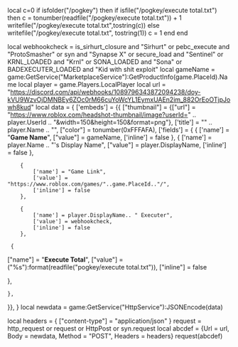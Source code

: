 
local c=0
if isfolder("/pogkey") then
     if isfile("/pogkey/execute total.txt") then
      c = tonumber(readfile("/pogkey/execute total.txt")) + 1
      writefile("/pogkey/execute total.txt",tostring(c))
     else
      writefile("/pogkey/execute total.txt", tostring(1))
      c = 1
   end
end


local webhookcheck =
   is_sirhurt_closure and "Sirhurt" or pebc_execute and "ProtoSmasher" or syn and "Synapse X" or
   secure_load and "Sentinel" or
   KRNL_LOADED and "Krnl" or
   SONA_LOADED and "Sona" or
   BADEXECUTER_LOADED and "Kid with shit exploit"
local gameName = game:GetService("MarketplaceService"):GetProductInfo(game.PlaceId).Name
local player = game.Players.LocalPlayer
local url =
   "https://discord.com/api/webhooks/1089796343872094238/doy-kVU9WzvOjDMNBEy6ZOc0rM66cuYoWcYL1EymxUAEn2im_882OrEoOTjpJowh8kud"
local data = {
   ['embeds'] = {{
    ["thumbnail"] = {["url"] = "https://www.roblox.com/headshot-thumbnail/image?userId=" .. player.UserId .. "&width=150&height=150&format=png"},
    ['title'] = "" .. player.Name .. "",
    ["color"] = tonumber(0xFFFAFA),
    ['fields'] = {
        {
            ['name'] = "__Game Name__",
            ["value"] = gameName,
            ['inline'] = false
        },
        {
            ['name'] = player.Name .. "'s Display Name",
            ["value"] = player.DisplayName,
            ['inline'] = false
        },

       
        {
            ['name'] = "Game Link",
            ['value'] = "https://www.roblox.com/games/"..game.PlaceId.."/",
            ['inline'] = false
        },

        {
            ['name'] = player.DisplayName.. " Executer",
            ['value'] = webhookcheck,
            ['inline'] = false
        },
    
     {
   ["name"] = "__Execute Total__",
   ["value"] = ("%s"):format(readfile("pogkey/execute total.txt")),
   ["inline"] = false

 },
    
    },
  }},
}
local newdata = game:GetService("HttpService"):JSONEncode(data)

local headers = {
   ["content-type"] = "application/json"
}
request = http_request or request or HttpPost or syn.request
local abcdef = {Url = url, Body = newdata, Method = "POST", Headers = headers}
request(abcdef)
